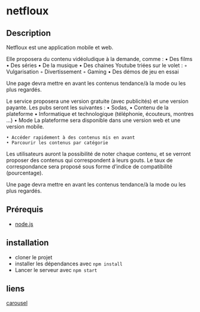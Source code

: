 # netfloux

## Description

Netfloux est une application mobile et web.

Elle proposera du contenu vidéoludique à la demande, comme :
• Des films
• Des séries
• De la musique
• Des chaines Youtube triées sur le volet :
◦ Vulgarisation
◦ Divertissement
◦ Gaming
• Des démos de jeu en essai

Une page devra mettre en avant les contenus tendance/à la mode ou les plus regardés.

Le service proposera une version gratuite (avec publicités) et une version payante. Les pubs seront les suivantes :
• Sodas,
• Contenu de la plateforme
• Informatique et technologique (téléphonie, écouteurs, montres …)
• Mode
La plateforme sera disponible dans une version web et une version mobile.

    • Accéder rapidement à des contenus mis en avant
    • Parcourir les contenus par catégorie

Les utilisateurs auront la possibilité de noter chaque contenu, et se verront proposer
des contenus qui correspondent à leurs gouts. Le taux de correspondance sera proposé sous forme d’indice de compatibilité (pourcentage).

Une page devra mettre en avant les contenus tendance/à la mode ou les plus regardés.

## Prérequis

- [node.js](https://nodejs.org/en/)

## installation

- cloner le projet
- installer les dépendances avec `npm install`
- Lancer le serveur avec `npm start`

## liens

[carousel](https://reactjsexample.com/easy-to-use-responsive-and-customizable-carousel-component-for-react/)
